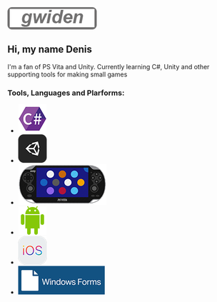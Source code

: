 [![Header](https://github.com/gwiden/gwiden/blob/main/assets/gwiden.png)](https://mynickname.com/gwiden)
## Hi, my name Denis

I'm a fan of PS Vita and Unity. Currently learning C#, Unity and other supporting tools for making small games

### Tools, Languages and Plarforms:

* [![Header](https://github.com/gwiden/gwiden/blob/main/assets/CS.png)](https://github.com/gwiden)
* [![Header](https://github.com/gwiden/gwiden/blob/main/assets/Unity.png)](https://github.com/gwiden)
* [![Header](https://github.com/gwiden/gwiden/blob/main/assets/psvita.png)](https://github.com/gwiden)
* [![Header](https://github.com/gwiden/gwiden/blob/main/assets/android.png)](https://github.com/gwiden)
* [![Header](https://github.com/gwiden/gwiden/blob/main/assets/ios.png)](https://github.com/gwiden)
* [![Header](https://github.com/gwiden/gwiden/blob/main/assets/WinF.png)](https://github.com/gwiden)